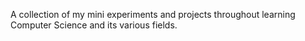 A collection of my mini experiments and projects throughout learning Computer Science and its various fields.
